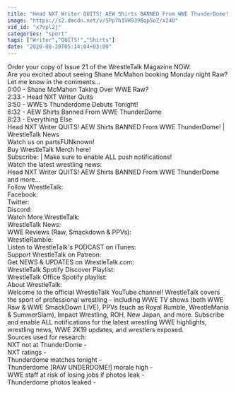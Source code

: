 ```yaml
---
title: "Head NXT Writer QUITS! AEW Shirts BANNED From WWE ThunderDome! WrestleTalk News"
image: "https://s2.dmcdn.net/v/SPp7h1VH939Bqp5oZ/x240"
vid_id: "x7vpl2j"
categories: "sport"
tags: ["Writer","QUITS!","Shirts"]
date: "2020-08-28T05:14:04+03:00"
---
```

Order your copy of Issue 21 of the WrestleTalk Magazine NOW:   <br>Are you excited about seeing Shane McMahon booking Monday night Raw? Let me know in the comments...  <br>0:00 - Shane McMahon Taking Over WWE Raw?  <br>2:33 - Head NXT Writer Quits  <br>3:50 - WWE’s Thunderdome Debuts Tonight!  <br>6:32 - AEW Shirts Banned From WWE ThunderDome  <br>8:23 - Everything Else  <br>Head NXT Writer QUITS! AEW Shirts BANNED From WWE ThunderDome! | WrestleTalk News  <br>Watch us on partsFUNknown!   <br>Buy WrestleTalk Merch here!    <br>Subscribe:  | Make sure to enable ALL push notifications!  <br>Watch the latest wrestling news:     <br>Head NXT Writer QUITS! AEW Shirts BANNED From WWE ThunderDome and more...  <br>Follow WrestleTalk:  <br>Facebook:   <br>Twitter:   <br>Discord:   <br>Watch More WrestleTalk:  <br>WrestleTalk News:    <br>WWE Reviews (Raw, Smackdown &amp; PPVs):    <br>WrestleRamble:    <br>Listen to WrestleTalk's PODCAST on iTunes:   <br>Support WrestleTalk on Patreon:   <br>Get NEWS &amp; UPDATES on WrestleTalk.com:   <br>WrestleTalk Spotify Discover Playlist:   <br>WrestleTalk Office Spotify playlist:   <br>About WrestleTalk:  <br>Welcome to the official WrestleTalk YouTube channel! WrestleTalk covers the sport of professional wrestling - including WWE TV shows (both WWE Raw &amp; WWE SmackDown LIVE), PPVs (such as Royal Rumble, WrestleMania &amp; SummerSlam), Impact Wrestling, ROH, New Japan, and more. Subscribe and enable ALL notifications for the latest wrestling WWE highlights, wrestling news, WWE 2K19 updates, and wrestlers exposed.  <br>Sources used for research:  <br>NXT not at ThunderDome -   <br>NXT ratings -   <br>Thunderdome matches tonight -   <br>Thunderdome [RAW UNDERDOME!] morale high -   <br>WWE staff at risk of losing jobs if photos leak -   <br>Thunderdome photos leaked - 
